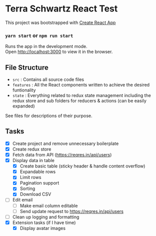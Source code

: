 # Terra Schwartz React Test
This project was bootstrapped with [Create React App](https://github.com/facebook/create-react-app)

### `yarn start` or `npm run start`

Runs the app in the development mode.<br />
Open [http://localhost:3000](http://localhost:3000) to view it in the browser.

## File Structure
 - `src` : Contains all source code files
 - `features` : All the React components written to achieve the desired funtionality
 - `state` : Everything related to redux state management including the redux store and sub folders for reducers & actions (can be easily expanded)
 
 See files for descriptions of their purpose.

## Tasks
- [x] Create project and remove unnecessary boilerplate
- [x] Create redux store
- [x] Fetch data from API (https://reqres.in/api/users)
- [x] Display data in table
    - [x] Create basic table (sticky header & handle content overflow)
    - [x] Expandable rows
    - [x] Limit rows
    - [x] Pagination support
    - [x] Sorting
    - [x] Download CSV
- [ ] Edit email
    - [ ] Make email column editable
    - [ ] Send update request to https://reqres.in/api/users
- [ ] Clean up logging and formatting
- [x] Extension tasks (if I have time)
    - [x] Display avatar images
